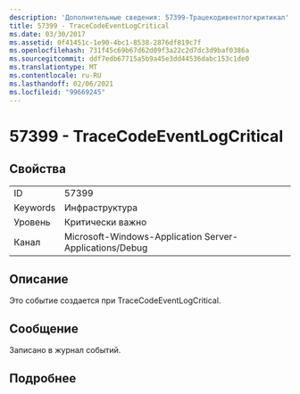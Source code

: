 ```yaml
---
description: 'Дополнительные сведения: 57399-Трацекодивентлогкритикал'
title: 57399 - TraceCodeEventLogCritical
ms.date: 03/30/2017
ms.assetid: 0f41451c-1e90-4bc1-8538-2876df819c7f
ms.openlocfilehash: 731f45c69b67d62d09f3a22c2d7dc3d9baf0386a
ms.sourcegitcommit: ddf7edb67715a5b9a45e3dd44536dabc153c1de0
ms.translationtype: MT
ms.contentlocale: ru-RU
ms.lasthandoff: 02/06/2021
ms.locfileid: "99669245"
---
```

# <a name="57399---tracecodeeventlogcritical"></a>57399 - TraceCodeEventLogCritical

## <a name="properties"></a>Свойства  
  
|||  
|-|-|  
|ID|57399|  
|Keywords|Инфраструктура|  
|Уровень|Критически важно|  
|Канал|Microsoft-Windows-Application Server-Applications/Debug|  
  
## <a name="description"></a>Описание  

 Это событие создается при TraceCodeEventLogCritical.  
  
## <a name="message"></a>Сообщение  

 Записано в журнал событий.  
  
## <a name="details"></a>Подробнее
